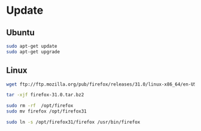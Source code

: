 # Update

## Ubuntu

```sh
sudo apt-get update
sudo apt-get upgrade
```

## Linux

```sh
wget ftp://ftp.mozilla.org/pub/firefox/releases/31.0/linux-x86_64/en-US/firefox-31.0.tar.bz2
```

```sh
tar -xjf firefox-31.0.tar.bz2
```

```sh
sudo rm -rf  /opt/firefox
sudo mv firefox /opt/firefox31
```

```sh
sudo ln -s /opt/firefox31/firefox /usr/bin/firefox
```
